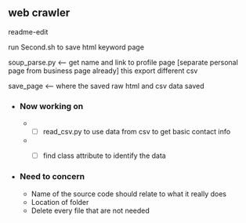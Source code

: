 ## web crawler
readme-edit

run Second.sh to save html keyword page

soup_parse.py <-- get name and link to profile page [separate personal page from business page already] this export different csv 

save_page <-- where the saved raw html and csv data saved



* ### Now working on 
  * - [ ] read_csv.py to use data from csv to get basic contact info
  * - [ ] find class attribute to identify the data



* ### Need to concern
  * Name of the source code should relate to what it really does
  * Location of folder
  * Delete every file that are not needed


